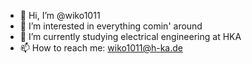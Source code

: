- 👋 Hi, I’m @wiko1011
- 👀 I’m interested in everything comin' around
- 🌱 I’m currently studying electrical engineering at HKA
- 📫 How to reach me: wiko1011@h-ka.de

